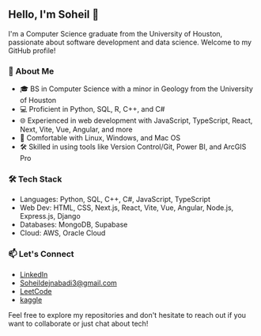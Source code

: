 ## Hello, I'm Soheil  👋
I'm a Computer Science graduate from the University of Houston, passionate about software development and data science. Welcome to my GitHub profile!

### 🚀 About Me
- 🎓 BS in Computer Science with a minor in Geology from the University of Houston
- 💻 Proficient in Python, SQL, R, C++, and C#
- 🌐 Experienced in web development with JavaScript, TypeScript, React, Next, Vite, Vue, Angular, and more
- 🐧 Comfortable with Linux, Windows, and Mac OS
- 🛠️ Skilled in using tools like Version Control/Git, Power BI, and ArcGIS Pro

### 🛠️ Tech Stack
- Languages: Python, SQL, C++, C#, JavaScript, TypeScript
- Web Dev: HTML, CSS, Next.js, React, Vite, Vue, Angular, Node.js, Express.js, Django
- Databases: MongoDB, Supabase
- Cloud: AWS, Oracle Cloud

### 📫 Let's Connect
- [LinkedIn](https://www.linkedin.com/in/soheil-dejnabadi-24900b296/)
- Soheildejnabadi3@gmail.com
- [LeetCode](https://leetcode.com/u/soheildejnabadi3/)
- [kaggle](https://www.kaggle.com/soheildejnabadi)

Feel free to explore my repositories and don't hesitate to reach out if you want to collaborate or just chat about tech!

<!--
**Soheildejnabadi3/soheildejnabadi3** is a ✨ _special_ ✨ repository because its `README.md` (this file) appears on your GitHub profile.

Here are some ideas to get you started:

- 🔭 I’m currently working on ...
- 🌱 I’m currently learning ...
- 👯 I’m looking to collaborate on ...
- 🤔 I’m looking for help with ...
- 💬 Ask me about ...
- 📫 How to reach me: ...
- 😄 Pronouns: ...
- ⚡ Fun fact: ...
-->
